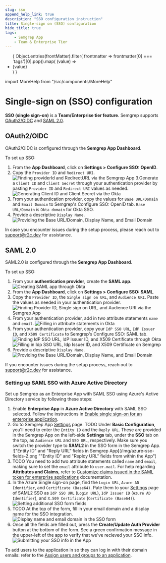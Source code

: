 ```yaml
---
slug: sso
append_help_link: true
description: "SSO configuration instruction"
title: Single-sign on (SSO) configuration
hide_title: true
tags:
    - Semgrep App
    - Team & Enterprise Tier
---
```


<ul id="tag__badge-list">
{
Object.entries(frontMatter).filter(
    frontmatter => frontmatter[0] === 'tags')[0].pop().map(
    (value) => <li class='tag__badge-item'>{value}</li> )
}
</ul>

import MoreHelp from "/src/components/MoreHelp"

#  Single-sign on (SSO) configuration

**SSO (single sign-on)** is a **Team/Enterprise tier feature**. Semgrep supports [OAuth2/OIDC](#oauth2oidc) and [SAML 2.0](#saml-20).

## OAuth2/OIDC

OAuth2/OIDC is configured through the **Semgrep App Dashboard**. 

To set up SSO:

1. From the **App Dashboard**, click on **Settings > Configure SSO: OpenID**.
2. Copy the `Provider ID` and `Redirect URI`.
![Finding providerId and RedirectURL via the Semgrep App](/img/sso-finding-providerId-and-Redirect-URL.png "Finding Provider ID and RedirectURI via the Semgrep App")
3.Generate a `Client ID` and `Client Secret` through your authentication provider by pasting `Provider ID` and `Redirect URI` values as needed.
![Generating Client ID and Client Secret via the Okta](/img/sso-clientID-clientSecret.png "Generating Client ID and Client Secret through Okta")
4. From your authentication provider, copy the values for `Base URL/Domain` and `Email Domain` to Semgrep's Configure SSO: OpenID tab. `Base URL/Domain` is `Okta domain` for Okta SSO.
5. Provide a descriptive `Display Name`.
![Providing the Base URL/Domain, Display Name, and Email Domain](/img/sso-providing-BaseURL-DisplayName-EmailDomain.png "Providing the Base URL/Domain, Display Name, and Email Domain")

In case you encounter issues during the setup process, please reach out to [support@r2c.dev](mailto:support@r2c.dev) for assistance.

## SAML 2.0

SAML2.0 is configured through the **Semgrep App Dashboard**. 

To set up SSO:

1. From your **authentication provider**, create the **SAML app**.
![Creating SAML app through Okta](/img/saml-creating-app.png "Creating SAML app through Okta")
2. From the **App Dashboard**, click on **Settings > Configure SSO: SAML**.
3. Copy the `Provider ID`, the `Single sign on URL`, and `Audience URI`. Paste the values as needed in your authentication provider.
![Finding Provider ID, Single sign on URL, and Audience URI via the Semgrep App](/img/saml-finding-providerId-SsoURL-and-AudienceURI.png "Finding Provider ID, Single sign on URL, and Audience URI via the Semgrep App")
4. From your authentication provider, add in two attribute statements `name` and `email`.
![Filling in attribute statements in Okta](/img/saml-attribute-statements.png "Filling in attribute statements through Okta")
5. From your authentication provider, copy your `IdP SSO URL`, `IdP Issuer ID`, and `X509 Certificate` to Semgrep's Configure SSO: SAML tab.
![Finding IdP SSO URL, IdP Issuer ID, and X509 Certificate through Okta](/img/saml-copy-IdPSSO-IdPID-and-X509.png "Finding IdP SSO URL, IdP Issuer ID, and X509 Certificate through Okta")
![Filling in Idp SSO URL, Idp Issuer ID, and X509 Certificate on Semgrep](/img/saml-filling-IdpSSO-IdpID-X509.png "Filling in Idp SSO URL, Idp Issuer ID, and X509 Certificate on Semgrep")
6. Provide a descriptive `Display Name`.
![Providing the Base URL/Domain, Display Name, and Email Domain](/img/sso-providing-BaseURL-DisplayName-EmailDomain.png "Providing the Base URL/Domain, Display Name, and Email Domain")

If you encounter issues during the setup process, reach out to [support@r2c.dev](mailto:support@r2c.dev) for assistance.

### Setting up SAML SSO with Azure Active Directory

Set up Semgrep as an Enterprise App with SAML SSO using Azure's Active Directory service by following these steps:

1. Enable **Enterprise App** in **Azure Active Directory** with SAML SSO selected. Follow the instructions in [Enable single sign-on for an enterprise application](https://learn.microsoft.com/en-us/azure/active-directory/manage-apps/add-application-portal-setup-sso).
2. Go to Semgrep App [Settings](https://semgrep.dev/orgs/-/settings/sso) page. TODO Under **Basic Configuration**, you'll need to enter the `Entity ID` and the `Reply URL`. These are provided in the Semgrep App on the left-side **Settings** tab, under the **SSO** tab on the top, as `Audience URL` and `SSO URL`, respectively. Make sure you switch the provider type to **SAML2** in the SSO form in the Semgrep App.
    !["Entity ID" and "Reply URL" fields in Semgrep App](/img/azure-sso-fields-2.png ""Entity ID" and "Reploy URL" fields from within the App")
3. TODO You need to add two attribute statements called `name` and `email`, making sure to set the `email` attribute to `user.mail`. For help regarding **Attributes and Claims**, refer to [Customize claims issued in the SAML token for enterprise applications](https://learn.microsoft.com/en-us/azure/active-directory/develop/active-directory-saml-claims-customization) documentation.
4. In the Azure Single sign-on page, find the `Login URL`, `Azure AD Identifier`, and `Certificate (Base64)`. Pate them to your [Settings](https://semgrep.dev/orgs/-/settings/sso) page of SAML2 SSO as `IdP SSO URL` (`Login URL`), `IdP Issuer ID` (`Azure AD Identifier`), and `X.509 Certificate` (`Certificate (Base64)`). 
    ![Setting additional SSO form fields](/img/azure-sso-app-fields.png "Setting additional SSO form fields")
5. TODO At the top of the form, fill in your email domain and a display name for the SSO integration.
    ![Display name and email domain in the SSO form](/img/azure-sso-app-fields-3.png "Display name and email domain in the SSO form")
6. Once all the fields are filled out, press the **Create/Update Auth Provider** button at the bottom of the form. See a green confirmation message in the upper-left of the app to verify that we've recieved your SSO info.
    ![Submitting your SSO info in the App](/img/azure-sso-submit.png "Submitting your SSO info in the App")

To add users to the application in so they can log in with their domain emails: refer to the [Assign users and groups to an application](https://learn.microsoft.com/en-us/azure/active-directory/manage-apps/assign-user-or-group-access-portal).

<MoreHelp />